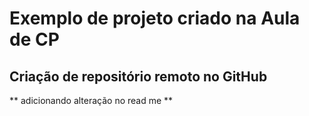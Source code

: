 # Exemplo de projeto criado na Aula de CP

## Criação de repositório remoto no **GitHub**


** adicionando alteração no read me **